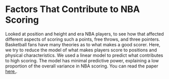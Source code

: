 # Factors That Contribute to NBA Scoring
Looked at position and height and era NBA players, to see how that affected different aspects of scoring such a points, free throws, and three pointers.
Basketball fans have many theories as to what makes a good scorer. Here, we try to reduce the model of what makes players score to positions and physical characteristics. We used a linear model to predict what contributes to high scoring. The model has minimal predictive power, explaining a low proportion of the overall variance in NBA scoring. You can read the paper [here.](https://github.com/jdolitsk/nbascoring/blob/main/paper.pdf).
